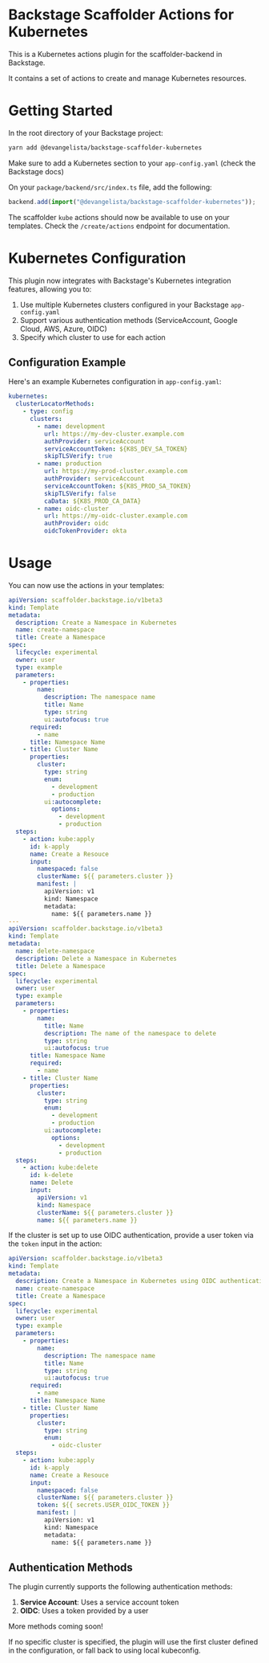 # Backstage Scaffolder Actions for Kubernetes

This is a Kubernetes actions plugin for the scaffolder-backend in Backstage.

It contains a set of actions to create and manage Kubernetes resources.

# Getting Started

In the root directory of your Backstage project:

```bash
yarn add @devangelista/backstage-scaffolder-kubernetes
```

Make sure to add a Kubernetes section to your `app-config.yaml` (check the
Backstage docs)

On your `package/backend/src/index.ts` file, add the following:

```ts
backend.add(import("@devangelista/backstage-scaffolder-kubernetes"));
```

The scaffolder `kube` actions should now be available to use on your templates. Check the
`/create/actions` endpoint for documentation.

# Kubernetes Configuration

This plugin now integrates with Backstage's Kubernetes integration features, allowing you to:

1. Use multiple Kubernetes clusters configured in your Backstage `app-config.yaml`
2. Support various authentication methods (ServiceAccount, Google Cloud, AWS, Azure, OIDC)
3. Specify which cluster to use for each action

## Configuration Example

Here's an example Kubernetes configuration in `app-config.yaml`:

```yaml
kubernetes:
  clusterLocatorMethods:
    - type: config
      clusters:
        - name: development
          url: https://my-dev-cluster.example.com
          authProvider: serviceAccount
          serviceAccountToken: ${K8S_DEV_SA_TOKEN}
          skipTLSVerify: true
        - name: production
          url: https://my-prod-cluster.example.com
          authProvider: serviceAccount
          serviceAccountToken: ${K8S_PROD_SA_TOKEN}
          skipTLSVerify: false
          caData: ${K8S_PROD_CA_DATA}
        - name: oidc-cluster
          url: https://my-oidc-cluster.example.com
          authProvider: oidc
          oidcTokenProvider: okta
```

# Usage

You can now use the actions in your templates:

```yaml
apiVersion: scaffolder.backstage.io/v1beta3
kind: Template
metadata:
  description: Create a Namespace in Kubernetes
  name: create-namespace
  title: Create a Namespace
spec:
  lifecycle: experimental
  owner: user
  type: example
  parameters:
    - properties:
        name:
          description: The namespace name
          title: Name
          type: string
          ui:autofocus: true
      required:
        - name
      title: Namespace Name
    - title: Cluster Name
      properties:
        cluster:
          type: string
          enum:
            - development
            - production
          ui:autocomplete:
            options:
              - development
              - production
  steps:
    - action: kube:apply
      id: k-apply
      name: Create a Resouce
      input:
        namespaced: false
        clusterName: ${{ parameters.cluster }}
        manifest: |
          apiVersion: v1
          kind: Namespace
          metadata:
            name: ${{ parameters.name }}
---
apiVersion: scaffolder.backstage.io/v1beta3
kind: Template
metadata:
  name: delete-namespace
  description: Delete a Namespace in Kubernetes
  title: Delete a Namespace
spec:
  lifecycle: experimental
  owner: user
  type: example
  parameters:
    - properties:
        name:
          title: Name
          description: The name of the namespace to delete
          type: string
          ui:autofocus: true
      title: Namespace Name
      required:
        - name
    - title: Cluster Name
      properties:
        cluster:
          type: string
          enum:
            - development
            - production
          ui:autocomplete:
            options:
              - development
              - production
  steps:
    - action: kube:delete
      id: k-delete
      name: Delete
      input:
        apiVersion: v1
        kind: Namespace
        clusterName: ${{ parameters.cluster }}
        name: ${{ parameters.name }}
```

If the cluster is set up to use OIDC authentication, provide a user token via the `token` input in the action:

```yaml
apiVersion: scaffolder.backstage.io/v1beta3
kind: Template
metadata:
  description: Create a Namespace in Kubernetes using OIDC authentication
  name: create-namespace
  title: Create a Namespace
spec:
  lifecycle: experimental
  owner: user
  type: example
  parameters:
    - properties:
        name:
          description: The namespace name
          title: Name
          type: string
          ui:autofocus: true
      required:
        - name
      title: Namespace Name
    - title: Cluster Name
      properties:
        cluster:
          type: string
          enum:
            - oidc-cluster
  steps:
    - action: kube:apply
      id: k-apply
      name: Create a Resouce
      input:
        namespaced: false
        clusterName: ${{ parameters.cluster }}
        token: ${{ secrets.USER_OIDC_TOKEN }}
        manifest: |
          apiVersion: v1
          kind: Namespace
          metadata:
            name: ${{ parameters.name }}
```

## Authentication Methods

The plugin currently supports the following authentication methods:

1. **Service Account**: Uses a service account token
2. **OIDC**: Uses a token provided by a user

More methods coming soon!

If no specific cluster is specified, the plugin will use the first cluster defined in the configuration, or fall back to using local kubeconfig.


